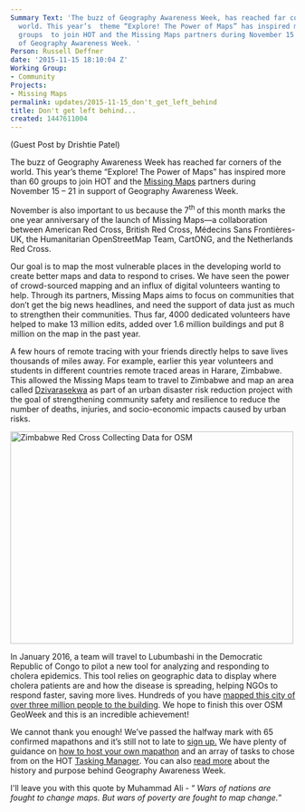 ```yaml
---
Summary Text: 'The buzz of Geography Awareness Week, has reached far corners of the
  world. This year’s  theme “Explore! The Power of Maps” has inspired more than  60
  groups  to join HOT and the Missing Maps partners during November 15 – 21 in support
  of Geography Awareness Week. '
Person: Russell Deffner
date: '2015-11-15 18:10:04 Z'
Working Group:
- Community
Projects:
- Missing Maps
permalink: updates/2015-11-15_don't_get_left_behind
title: Don't get left behind...
created: 1447611004
---
```

<p>(Guest Post by Drishtie Patel)</p><p>The buzz of Geography Awareness Week has reached far corners of the world. This year’s theme “Explore! The Power of Maps” has inspired more than 60 groups to join HOT and the&nbsp;<a href="http://www.missingmaps.org/"><span lang="UZ-CYR">Missing Maps</span></a>&nbsp;partners during November 15 – 21 in support of Geography Awareness Week.</p><p>November is also important to us because the 7<sup>th </sup>of this month marks the one year anniversary of the launch of Missing Maps—a collaboration between American Red Cross, British Red Cross, Médecins Sans Frontières-UK, the Humanitarian OpenStreetMap Team, CartONG, and the Netherlands Red Cross.</p><p>Our goal is to map the most vulnerable places in the developing world to create better maps and data to respond to crises. We have seen the power of crowd-sourced mapping and an influx of digital volunteers wanting to help. Through its partners, Missing Maps aims to focus on communities that don’t get the big news headlines, and need the support of data just as much to strengthen their communities. Thus far, 4000 dedicated volunteers have helped to make 13 million edits, added over 1.6 million buildings and put 8 million on the map in the past year.</p><p>A few hours of remote tracing with your friends directly helps to save lives thousands of miles away. For example, earlier this year volunteers and students in different countries remote traced areas in Harare, Zimbabwe. This allowed the Missing Maps team to travel to Zimbabwe and map an area called <a href="http://www.openstreetmap.org/#map=15/-17.8065/30.9212">Dzivarasekwa</a> as part of an urban disaster risk reduction project with the goal of strengthening community safety and resilience to reduce the number of deaths, injuries, and socio-economic impacts caused by urban risks.</p><p><img title="Zimbabwe Red Cross Mapping" src="/sites/default/files/ZimbabweRC.png" alt="Zimbabwe Red Cross Collecting Data for OSM" width="500" height="375"></p><p>In January 2016, a team will travel to Lubumbashi in the Democratic Republic of Congo to pilot a new tool for analyzing and responding to cholera epidemics. This tool relies on geographic data to display where cholera patients are and how the disease is spreading, helping NGOs to respond faster, saving more lives. Hundreds of you have <a href="http://www.openstreetmap.org/node/27564973#map=15/-11.6719/27.5125"><span lang="UZ-CYR">mapped this city of over three million people to the building</span></a>. We hope to finish this over OSM GeoWeek and this is an incredible achievement!</p><p>We cannot thank you enough! We’ve passed the halfway mark with 65 confirmed mapathons and it’s still not to late to <a href="https://docs.google.com/forms/d/1SG9DW7ZyEC9Vf78RbApUfBYAQPSIReyxbupGJPCqjtw/viewform?c=0&amp;w=1"><span lang="UZ-CYR">sign up.</span></a> We have plenty of guidance on <a href="http://www.missingmaps.org/mapathons/"><span lang="UZ-CYR">how to host your own mapathon</span></a> and an array of tasks to chose from on the HOT <a href="https://tasks.hotosm.org/?sort_by=priority&amp;direction=asc&amp;search=missing+maps"><span lang="UZ-CYR">Tasking Manager</span></a>. You can also <a href="http://education.nationalgeographic.com/education/programs/geographyawarenessweek/about/?ar_a=1"><span lang="UZ-CYR">read more</span></a>&nbsp;about the history and purpose behind Geography Awareness Week.</p><p>I'll leave you with this quote by Muhammad&nbsp;Ali - “ <em>Wars of nations are fought to change maps. But wars of poverty are fought to map change.</em>”</p>
